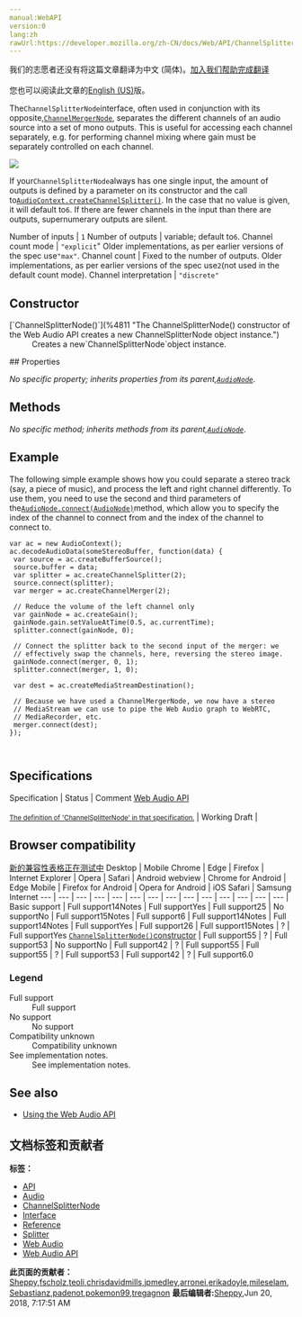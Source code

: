 ```yaml
---
manual:WebAPI
version:0
lang:zh
rawUrl:https://developer.mozilla.org/zh-CN/docs/Web/API/ChannelSplitterNode
---
```




<bdi>我们的志愿者还没有将这篇文章翻译为<bdi>中文 (简体)</bdi>。[加入我们帮助完成翻译](%4809 "")<br></br>您也可以阅读此文章的[English (US)](%4798 "")版。</bdi>






The`ChannelSplitterNode`interface, often used in conjunction with its opposite,[`ChannelMergerNode`](%4797 ""), separates the different channels of an audio source into a set of mono outputs. This is useful for accessing each channel separately, e.g. for performing channel mixing where gain must be separately controlled on each channel.




![](%4808.png "")



If your`ChannelSplitterNode`always has one single input, the amount of outputs is defined by a parameter on its constructor and the call to[`AudioContext.createChannelSplitter()`](%4810 "The documentation about this has not yet been written; please consider contributing!"). In the case that no value is given, it will default to`6`. If there are fewer channels in the input than there are outputs, supernumerary outputs are silent.

Number of inputs | `1` 
Number of outputs | variable; default to`6`. 
Channel count mode | `"explicit`&quot; Older implementations, as per earlier versions of the spec use`"max"`. 
Channel count | Fixed to the number of outputs. Older implementations, as per earlier versions of the spec use`2`(not used in the default count mode). 
Channel interpretation | `"discrete"` 


## Constructor<a name="Constructor"></a>
<dl><dt>[`ChannelSplitterNode()`](%4811 "The ChannelSplitterNode() constructor of the Web Audio API creates a new ChannelSplitterNode object instance.")</dt><dd>Creates a new`ChannelSplitterNode`object instance.</dd></dl>
## Properties<a name="Properties"></a>


<em>No specific property; inherits properties from its parent,</em><em>[`AudioNode`](%3857 "The AudioNode interface is a generic interface for representing an audio processing module. Examples include:")</em>.


## Methods<a name="Methods"></a>


<em>No specific method; inherits methods from its parent,</em><em>[`AudioNode`](%3857 "The AudioNode interface is a generic interface for representing an audio processing module. Examples include:")</em>.


## Example<a name="Example"></a>


The following simple example shows how you could separate a stereo track (say, a piece of music), and process the left and right channel differently. To use them, you need to use the second and third parameters of the[`AudioNode.connect(AudioNode)`](%4801 "The documentation about this has not yet been written; please consider contributing!")method, which allow you to specify the index of the channel to connect from and the index of the channel to connect to.


```
var ac = new AudioContext();
ac.decodeAudioData(someStereoBuffer, function(data) {
 var source = ac.createBufferSource();
 source.buffer = data;
 var splitter = ac.createChannelSplitter(2);
 source.connect(splitter);
 var merger = ac.createChannelMerger(2);

 // Reduce the volume of the left channel only
 var gainNode = ac.createGain();
 gainNode.gain.setValueAtTime(0.5, ac.currentTime);
 splitter.connect(gainNode, 0);

 // Connect the splitter back to the second input of the merger: we
 // effectively swap the channels, here, reversing the stereo image.
 gainNode.connect(merger, 0, 1);
 splitter.connect(merger, 1, 0);

 var dest = ac.createMediaStreamDestination();

 // Because we have used a ChannelMergerNode, we now have a stereo
 // MediaStream we can use to pipe the Web Audio graph to WebRTC,
 // MediaRecorder, etc.
 merger.connect(dest);
}); 
 
 

```

## Specifications<a name="Specifications"></a>
Specification | Status | Comment 
[Web Audio API<br></br><small>The definition of &#39;ChannelSplitterNode&#39; in that specification.</small>](%4812 "") | Working Draft |  


## Browser compatibility<a name="Browser_compatibility"></a>
[新的兼容性表格正在测试中<i></i>](%3360 "")
<abbr>Desktop<i></i></abbr> | <abbr>Mobile<i></i></abbr> 
<abbr>Chrome<i></i></abbr> | <abbr>Edge<i></i></abbr> | <abbr>Firefox<i></i></abbr> | <abbr>Internet Explorer<i></i></abbr> | <abbr>Opera<i></i></abbr> | <abbr>Safari<i></i></abbr> | <abbr>Android webview<i></i></abbr> | <abbr>Chrome for Android<i></i></abbr> | <abbr>Edge Mobile<i></i></abbr> | <abbr>Firefox for Android<i></i></abbr> | <abbr>Opera for Android<i></i></abbr> | <abbr>iOS Safari<i></i></abbr> | <abbr>Samsung Internet<i></i></abbr> 
 ---  |  ---  |  ---  |  ---  |  ---  |  ---  |  ---  |  ---  |  ---  |  ---  |  ---  |  ---  |  ---  |  ---  | 
Basic support | <abbr>Full support</abbr>14<abbr>Notes<i></i></abbr> | <abbr>Full support</abbr>Yes | <abbr>Full support</abbr>25 | <abbr>No support</abbr>No | <abbr>Full support</abbr>15<abbr>Notes<i></i></abbr> | <abbr>Full support</abbr>6 | <abbr>Full support</abbr>14<abbr>Notes<i></i></abbr> | <abbr>Full support</abbr>14<abbr>Notes<i></i></abbr> | <abbr>Full support</abbr>Yes | <abbr>Full support</abbr>26 | <abbr>Full support</abbr>15<abbr>Notes<i></i></abbr> | <abbr>?</abbr> | <abbr>Full support</abbr>Yes 
[`ChannelSplitterNode()`constructor](%4813 "") | <abbr>Full support</abbr>55 | <abbr>?</abbr> | <abbr>Full support</abbr>53 | <abbr>No support</abbr>No | <abbr>Full support</abbr>42 | <abbr>?</abbr> | <abbr>Full support</abbr>55 | <abbr>Full support</abbr>55 | <abbr>?</abbr> | <abbr>Full support</abbr>53 | <abbr>Full support</abbr>42 | <abbr>?</abbr> | <abbr>Full support</abbr>6.0 


### Legend<a name="Legend"></a>
<dl><dt><abbr>Full support</abbr></dt><dd>Full support</dd><dt><abbr>No support</abbr></dt><dd>No support</dd><dt><abbr>Compatibility unknown</abbr></dt><dd>Compatibility unknown</dd><dt><abbr>See implementation notes.<i></i></abbr></dt><dd>See implementation notes.</dd></dl>


## See also<a name="See_also"></a>

* [Using the Web Audio API](%3811 "")



## 文档标签和贡献者
**标签：**
* [API](%50 "")
* [Audio](%3822 "")
* [ChannelSplitterNode](%4814 "")
* [Interface](%3380 "")
* [Reference](%3381 "")
* [Splitter](%4815 "")
* [Web Audio](%3829 "")
* [Web Audio API](%3830 "")

**此页面的贡献者：**[Sheppy](%405 ""),[fscholz](%60 ""),[teoli](%160 ""),[chrisdavidmills](%3495 ""),[jpmedley](%3413 ""),[arronei](%3893 ""),[erikadoyle](%3894 ""),[mileselam](%4816 ""),[Sebastianz](%4468 ""),[padenot](%4806 ""),[pokemon99](%4817 ""),[tregagnon](%4807 "")
**最后编辑者:**[Sheppy](%405 ""),<time>Jun 20, 2018, 7:17:51 AM</time>


